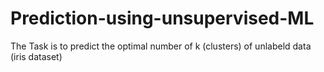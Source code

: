 # Prediction-using-unsupervised-ML
The Task is to predict the optimal number of k (clusters) of unlabeld data (iris dataset)
